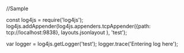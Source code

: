 //Sample 

const log4js = require('log4js');
log4js.addAppender(log4js.appenders.tcpAppender({path: tcp://localhost:9838}, layouts.jsonlayout ), 'test');

var logger = log4js.getLogger('test');
logger.trace('Entering log here');

